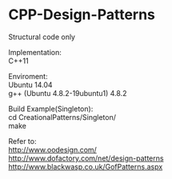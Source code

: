 # CPP-Design-Patterns

Structural code only

Implementation:  
C++11

Enviroment:  
Ubuntu 14.04  
g++ (Ubuntu 4.8.2-19ubuntu1) 4.8.2  

Build Example(Singleton):  
cd CreationalPatterns/Singleton/  
make  

Refer to:  
http://www.oodesign.com/  
http://www.dofactory.com/net/design-patterns  
http://www.blackwasp.co.uk/GofPatterns.aspx 
